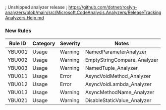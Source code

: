 ﻿; Unshipped analyzer release
; https://github.com/dotnet/roslyn-analyzers/blob/main/src/Microsoft.CodeAnalysis.Analyzers/ReleaseTrackingAnalyzers.Help.md

### New Rules

Rule ID | Category | Severity | Notes
--------|----------|----------|-------
YBU001 | Usage | Warning | NamedParameterAnalyzer
YBU002 | Usage | Warning | EmptyStringCompare_Analyzer
YBU003 | Usage | Warning | NamedTuple_Analyzer
YBU011 | Usage | Error | AsyncVoidMethod_Analyzer
YBU012 | Usage | Error | AsyncVoidLambda_Analyzer
YBU013 | Usage | Warning | AsyncMethodName_Analyzer
YBU021 | Usage | Warning | DisableStaticValue_Analyzer
